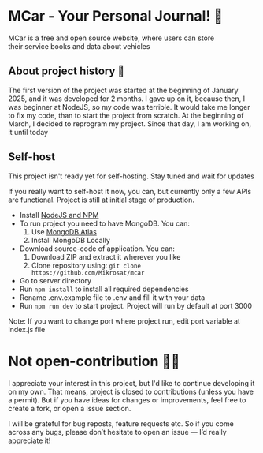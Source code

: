 # MCar - Your Personal Journal! 🚗
MCar is a free and open source website, where users can store their service books and data about vehicles

## About project history 📜
The first version of the project was started at the beginning of January 2025, and it was developed for 2 months. I gave up on it, because then, I was beginner at NodeJS, so my code was terrible. It would take me longer to fix my code, than to start the project from scratch. At the beginning of March, I decided to reprogram my project. Since that day, I am working on, it until today

## Self-host
This project isn't ready yet for self-hosting. Stay tuned and wait for updates

If you really want to self-host it now, you can, but currently only a few APIs are functional. Project is still at initial stage of production.
- Install [NodeJS and NPM](https://nodejs.org/en)
- To run project you need to have MongoDB. You can:
    1. Use [MongoDB Atlas](https://cloud.mongodb.com/)
    2. Install MongoDB Locally
- Download source-code of application. You can: 
    1. Download ZIP and extract it wherever you like
    2. Clone repository using: ``` git clone https://github.com/Mikrosat/mcar ```
- Go to server directory
- Run ``` npm install ``` to install all required dependencies
- Rename .env.example file to .env and fill it with your data
- Run `npm run dev` to start project. Project will run by default at port 3000

Note: If you want to change port where project run, edit port variable at index.js file

# Not open-contribution 👨‍💻
I appreciate your interest in this project, but I'd like to continue developing it on my own. That means, project is closed to contributions (unless you have a permit). But if you have ideas for changes or improvements, feel free to create a fork, or open a issue section.

I will be grateful for bug reposts, feature requests etc. So if you come across any bugs, please don’t hesitate to open an issue — I’d really appreciate it!